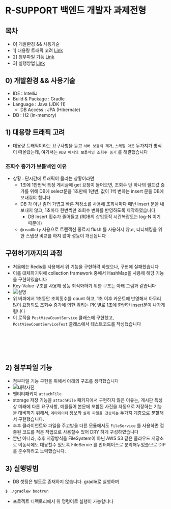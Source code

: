 # R-SUPPORT 백엔드 개발자 과제전형

## 목차
- 0] 개발환경 && 사용기술
- 1] 대용량 트래픽 고려 [Link]()
- 2] 첨부파일 기능 [Link]()
- 3] 실행방법 [Link]()

## 0) 개발환경 && 사용기술
- IDE : IntelliJ
- Build & Package : Gradle
- Language : Java (JDK 11)
  - DB Access : JPA (Hibernate)
- DB : H2 (in-memory)


## 1) 대용량 트래픽 고려
- 대용량 트래픽이라는 요구사항을 듣고 `서버 보틀넥 제거`, `스케일 아웃` 두가지가 방식이 떠올랐는데, 여기서는 `RDB 에서의 보틀넥인 조회수 증가` 를 해결했습니다

### 조회수 증가가 보틀넥인 이유 
- 상황 : 단시간에 트래픽이 몰리는 상황이라면
  - 1초에 1만번씩 특정 게시글에 get 요청이 들어오면, 조회수 단 하나의 필드값 증가를 위해 DB에 select문을 1초만에 1만번, 값이 1씩 변하는 insert 문을 DB에 보내줘야 합니다
  - DB 가 아닌 좀더 가볍고 빠른 저장소를 사용해 조회시마다 매번 insert 문을 내보내지 않고, 1초마다 한번씩만 조회수 변화를 반영하도록 제작하였습니다 
    - DB Insert 횟수가 줄어들고 (RDB의 삽입동작 시간복잡도는 log-N 이기 때문에) 
  - `@readOnly` 사용으로 트랜잭션 종료시 flush 를 사용하지 않고, 더티체킹을 위한 스냅샷 비교를 하지 않아 성능이 개선됩니다

## 구현하기까지의 과정
- 처음에는 Redis를 사용해서 위 기능을 구현하려 하였으나, 구현에 실패했습니다
- 이를 대체하기위해 collection framework 중에서 HashMap을 사용해 해당 기능을 구현하였습니다
- Key-Value 구조를 사용해 성능 최적화하기 위한 구조는 아래 그림과 같습니다
- ![설명](https://user-images.githubusercontent.com/31065684/147671915-9f4846bc-b545-47dd-99c3-47a1fe273734.png)
- 위 버퍼에서 1초동안 조회횟수를 count 하고, 1초 이후 카운트에 반영해서 아무리 많이 요청되도 조회수 증가에 의한 쿼리는 PK 별로 1초에 한번만 insert문이 나가게 됩니다
- 이 로직을 `PostViewCountService` 클래스에 구현했고, `PostViewCountServiceTest` 클래스에서 테스트코드를 작성했습니다


<br>
<br>
<br>
<br>

## 2) 첨부파일 기능

- 첨부파일 기능 구현을 위해서 아래의 구조를 생각했습니다
- ![대락사진](https://user-images.githubusercontent.com/31065684/147674279-a81788da-8c37-4902-98e9-6768025fa99a.png)
- 엔티티패키지 `attachFile`
- storage 저장 기능을 `attachFile` 패키지에서 구현하지 않은 이유는, 게시판 특성상 미래에 다른 요구사항, 예를들어 본문에 포함된 사진을 자동으로 저장하는 기능을 대비하기 위해서, `메타데이터` 정보와 `실제 파일을 전송하는`
두가지 계층으로 분할해서 구현했습니다.
- 추후 클라이언트와 파일을 주고받을 다른 모듈에서도 `FileService` 를 사용하면 검증된 코드를 적은 작업으로 사용할수 있어 DRY 하게 구성하였습니다
- 뿐만 아니라, 추후 저장방식을 FileSystem이 아닌 AWS S3 같은 클라우드 저장소로 이동시에도 대응할수 있도록 FileServie 를 인터페이스로 분리해두었플므로  DIP 를 준수하려고 노력했습니다.


## 3) 실행방법
- DB 셋팅은 별도로 존재하지 않습니다. gradle로 실행하며
```shell
$ ./gradlew bootrun
```
- 프로젝트 디렉토리에서 위 명령어로 실행이 가능합니다
